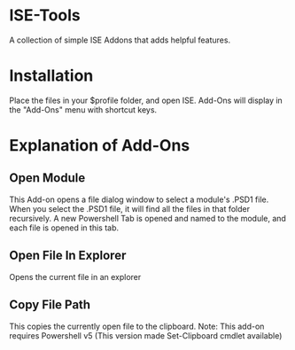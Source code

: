 # ISE-Tools
A collection of simple ISE Addons that adds helpful features.

# Installation
Place the files in your $profile folder, and open ISE.
Add-Ons will display in the "Add-Ons" menu with shortcut keys.

# Explanation of Add-Ons
## Open Module
This Add-on opens a file dialog window to select a module's .PSD1 file.
When you select the .PSD1 file, it will find all the files in that folder recursively.
A new Powershell Tab is opened and named to the module, and each file is opened in this tab.

## Open File In Explorer
Opens the current file in an explorer

## Copy File Path
This copies the currently open file to the clipboard.
Note: This add-on requires Powershell v5 (This version made Set-Clipboard cmdlet available)

